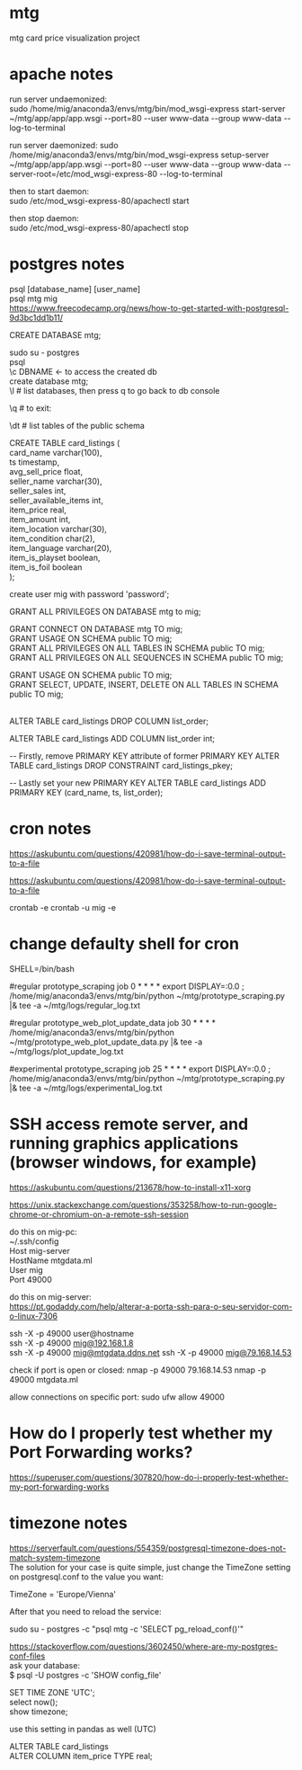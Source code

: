 # mtg
mtg card price visualization project

# apache notes

run server undaemonized:<br />
sudo /home/mig/anaconda3/envs/mtg/bin/mod_wsgi-express start-server ~/mtg/app/app/app.wsgi --port=80 --user www-data --group www-data --log-to-terminal<br />

run server daemonized:
sudo /home/mig/anaconda3/envs/mtg/bin/mod_wsgi-express setup-server ~/mtg/app/app/app.wsgi --port=80 --user www-data --group www-data --server-root=/etc/mod_wsgi-express-80 --log-to-terminal<br />

then to start daemon:<br />
sudo /etc/mod_wsgi-express-80/apachectl start<br />

then stop daemon:<br />
sudo /etc/mod_wsgi-express-80/apachectl stop<br />

# postgres notes
psql [database_name] [user_name]<br />
psql mtg mig<br />
https://www.freecodecamp.org/news/how-to-get-started-with-postgresql-9d3bc1dd1b11/<br />

CREATE DATABASE mtg;<br />

sudo su - postgres <br />
psql<br />
\c DBNAME <- to access the created db<br />
create database mtg;<br />
\l # list databases, then press q to go back to db console<br />

\q # to exit:<br />

\dt # list tables of the public schema<br />

CREATE TABLE card_listings (<br />
  card_name varchar(100), <br />
  ts timestamp, <br />
  avg_sell_price float, <br />
  seller_name varchar(30), <br />
  seller_sales int, <br />
  seller_available_items int, <br />
  item_price real, <br />
  item_amount int, <br />
  item_location varchar(30), <br />
  item_condition char(2), <br />
  item_language varchar(20),  <br />
  item_is_playset boolean, <br />
  item_is_foil boolean<br />
);<br />

create user mig with password 'password';<br />

GRANT ALL PRIVILEGES ON DATABASE mtg to mig;<br />

GRANT CONNECT ON DATABASE mtg TO mig;<br />
GRANT USAGE ON SCHEMA public TO mig;<br />
GRANT ALL PRIVILEGES ON ALL TABLES IN SCHEMA public TO mig;<br />
GRANT ALL PRIVILEGES ON ALL SEQUENCES IN SCHEMA public TO mig;<br />

GRANT USAGE ON SCHEMA public TO mig; <br />
GRANT SELECT, UPDATE, INSERT, DELETE ON ALL TABLES IN SCHEMA public TO mig;<br />

<br />
ALTER TABLE card_listings 
DROP COLUMN list_order;

ALTER TABLE card_listings 
ADD COLUMN list_order int;

-- Firstly, remove PRIMARY KEY attribute of former PRIMARY KEY
ALTER TABLE card_listings DROP CONSTRAINT card_listings_pkey;

-- Lastly set your new PRIMARY KEY
ALTER TABLE card_listings ADD PRIMARY KEY (card_name, ts, list_order);

# cron notes

https://askubuntu.com/questions/420981/how-do-i-save-terminal-output-to-a-file<br />

https://askubuntu.com/questions/420981/how-do-i-save-terminal-output-to-a-file<br />

crontab -e
crontab -u mig -e

# change defaulty shell for cron
SHELL=/bin/bash

#regular prototype_scraping job
0 * * * * export DISPLAY=:0.0 ; /home/mig/anaconda3/envs/mtg/bin/python ~/mtg/prototype_scraping.py |& tee -a ~/mtg/logs/regular_log.txt<br />

#regular prototype_web_plot_update_data job
30 * * * * /home/mig/anaconda3/envs/mtg/bin/python ~/mtg/prototype_web_plot_update_data.py |& tee -a ~/mtg/logs/plot_update_log.txt<br />


#experimental prototype_scraping job
25 * * * * export DISPLAY=:0.0 ; /home/mig/anaconda3/envs/mtg/bin/python ~/mtg/prototype_scraping.py |&  tee -a ~/mtg/logs/experimental_log.txt<br />

# SSH access remote server, and running graphics applications (browser windows, for example)
https://askubuntu.com/questions/213678/how-to-install-x11-xorg<br />

https://unix.stackexchange.com/questions/353258/how-to-run-google-chrome-or-chromium-on-a-remote-ssh-session<br />

do this on mig-pc: <br />
~/.ssh/config<br />
Host mig-server<br />
    HostName mtgdata.ml<br />
    User mig<br />
    Port 49000<br />

do this on mig-server:<br />
https://pt.godaddy.com/help/alterar-a-porta-ssh-para-o-seu-servidor-com-o-linux-7306<br />


ssh -X -p 49000 user@hostname<br />
ssh -X -p 49000 mig@192.168.1.8<br />
ssh -X -p 49000 mig@mtgdata.ddns.net
ssh -X -p 49000 mig@79.168.14.53

check if port is open or closed:
nmap -p 49000 79.168.14.53
nmap -p 49000 mtgdata.ml

allow connections on specific port:
sudo ufw allow 49000

# How do I properly test whether my Port Forwarding works?
https://superuser.com/questions/307820/how-do-i-properly-test-whether-my-port-forwarding-works

# timezone notes

https://serverfault.com/questions/554359/postgresql-timezone-does-not-match-system-timezone<br />
The solution for your case is quite simple, just change the TimeZone setting on postgresql.conf to the value you want:<br />

TimeZone = 'Europe/Vienna'<br />

After that you need to reload the service:<br />

sudo su - postgres -c "psql mtg -c 'SELECT pg_reload_conf()'"

https://stackoverflow.com/questions/3602450/where-are-my-postgres-conf-files<br />
ask your database:<br />
$ psql -U postgres -c 'SHOW config_file'<br />


SET TIME ZONE 'UTC';<br />
select now();<br />
show timezone;<br />

use this setting in pandas as well (UTC)<br />



ALTER TABLE card_listings <br />
ALTER COLUMN item_price TYPE real; <br />
